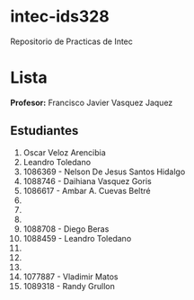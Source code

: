 # intec-ids328
Repositorio de Practicas de Intec


# Lista

**Profesor:** Francisco Javier Vasquez Jaquez

## Estudiantes


1. Oscar Veloz Arencibia
2. Leandro Toledano
3. 1086369 - Nelson De Jesus Santos Hidalgo
4. 1088746 - Daihiana Vasquez Goris
5. 1086617 - Ambar A. Cuevas Beltré
6.
7. 
8. 
9. 1088708 - Diego Beras
10. 1088459 - Leandro Toledano
11.
12.
13.
14. 1077887 - Vladimir Matos
15. 1089318 - Randy Grullon
